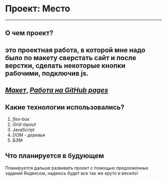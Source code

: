 # Проект: Место
-----
## О чем проект?
это проектная работа, в которой мне надо было по макету сверстать сайт и после верстки, сделать некоторые кнопки рабочими, подключив js.
-----
*[Макет](https://www.figma.com/file/2cn9N9jSkmxD84oJik7xL7/JavaScript.-Sprint-4?type=design&node-id=28212-269&t=jMHl9WWTQNtTa0Mn-0)*,
*[Работа на GitHub pages](https://vanyagachist.github.io/mesto/)*
-----
## Какие технологии использовались?
1. *flex-box*
2. *Grid-layout*
3. JavaScript
4. *DOM - деревья*
5. *БЭМ*
## Что планируется в будующем
Планируется дальше развивать проект с помощью предложенных заданий Яндексом, надеюсь будет все так же круто и весело!

